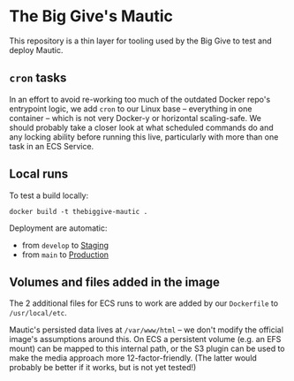 # The Big Give's Mautic

This repository is a thin layer for tooling used by the Big Give to
test and deploy Mautic.

## `cron` tasks

In an effort to avoid re-working too much of the outdated Docker repo's entrypoint logic, we add `cron`
to our Linux base – everything in one container – which is not very Docker-y or horizontal scaling-safe.
We should probably take a closer look at what scheduled commands do and any locking ability before running
this live, particularly with more than one task in an ECS Service.

## Local runs

To test a build locally:

    docker build -t thebiggive-mautic .

Deployment are automatic:
* from `develop` to [Staging](https://mautic-staging.thebiggivetest.org.uk)
* from `main` to [Production](https://mautic-production.thebiggive.org.uk)

## Volumes and files added in the image

The 2 additional files for ECS runs to work are added by our `Dockerfile`
to `/usr/local/etc`.

Mautic's persisted data lives at `/var/www/html` – we don't modify the
official image's assumptions around this. On ECS a persistent volume
(e.g. an EFS mount) can be mapped to this internal path, or the S3 plugin
can be used to make the media approach more 12-factor-friendly. (The latter
would probably be better if it works, but is not yet tested!)
